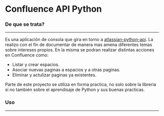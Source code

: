 # Confluence API Python

### De que se trata?
---

Es una aplicación de consola que gira en torno a [atlassian-python-api](https://github.com/atlassian-api/atlassian-python-api). La realizo con el fin de documentar de manera mas amena diferentes temas sobre intereses propios.
En la misma se podran realizar distintas acciones en Confluence como:

- Listar y crear espacios.
- Asociar nuevas paginas a espacios y a otras paginas.
- Eliminar y actulizar paginas ya existentes.

Parte de este proyecto se utiliza en forma practica, no solo sobre la libreria si no también sobre el aprendisaje de Python y sus buenas practicas.

### Uso
---

